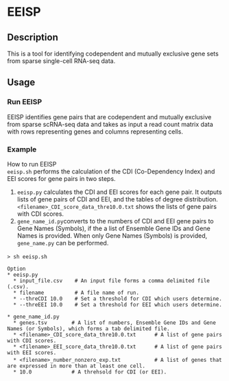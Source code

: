 # EEISP

## Description
This is a tool for identifying codependent and mutually exclusive gene sets from sparse single-cell 
RNA-seq data. 


## Usage
### Run EEISP  
EEISP identifies gene pairs that are codependent and mutually exclusive from sparse 
scRNA-seq data and takes as input a read count matrix data with rows representing genes and 
columns representing cells. 

### Example
How to run EEISP  
`eeisp.sh` performs the calculation of the CDI (Co-Dependency Index) and EEI scores for gene pairs in two steps.  
   1.  `eeisp.py` calculates the CDI and EEI scores for each gene pair. It outputs lists of gene pairs of CDI and EEI, and the tables of degree distribution.     
       `<filename>_CDI_score_data_thre10.0.txt` shows the lists of gene pairs with CDI scores. 
   2.  `gene_name_id.py`converts to the numbers of CDI and EEI gene pairs to Gene Names (Symbols), if the a list of Ensemble Gene IDs 
        and Gene Names is provided. When only Gene Names (Symbols) is provided, `gene_name.py` can be performed.  
```
> sh eeisp.sh  　

Option
* eeisp.py
  * input_file.csv    # An input file forms a comma delimited file (.csv).
  * filename          # A file name of run.
  * --threCDI 10.0    # Set a threshold for CDI which users determine.
  * --threEEI 10.0    # Set a threshold for EEI which users determine.
 
* gene_name_id.py 
  * genes.tsv        # A list of numbers, Ensemble Gene IDs and Gene Names (or Symbols), which forms a tab delimited file. 
  * <filename>_CDI_score_data_thre10.0.txt      # A list of gene pairs with CDI scores.  
  * <filename>_EEI_score_data_thre10.0.txt      # A list of gene pairs with EEI scores. 
  * <filename>_number_nonzero_exp.txt      　　　# A list of genes that are expressed in more than at least one cell.
  * 10.0             # A threhsold for CDI (or EEI).

 ```
<!--### Reference)
[]([1] S. Mohammadi, J. D. Velderrain, M. Kellis and A. Grama, "DECODE-ing sparsity patterns in single-cell RNA-seq", bioRxiv, 2018.--->
